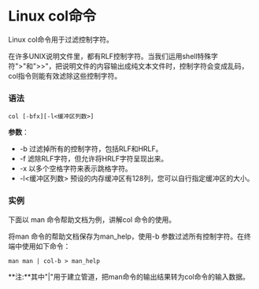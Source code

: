 
# Linux col命令



Linux col命令用于过滤控制字符。

在许多UNIX说明文件里，都有RLF控制字符。当我们运用shell特殊字符"&gt;"和"&gt;&gt;"，把说明文件的内容输出成纯文本文件时，控制字符会变成乱码，col指令则能有效滤除这些控制字符。

### 语法

```
col [-bfx][-l<缓冲区列数>] 
```

**参数**：

*   -b 过滤掉所有的控制字符，包括RLF和HRLF。
*   -f 滤除RLF字符，但允许将HRLF字符呈现出来。
*   -x 以多个空格字符来表示跳格字符。
*   -l&lt;缓冲区列数&gt; 预设的内存缓冲区有128列，您可以自行指定缓冲区的大小。

### 实例

下面以 man 命令帮助文档为例，讲解col 命令的使用。

将man 命令的帮助文档保存为man_help，使用-b 参数过滤所有控制字符。在终端中使用如下命令：

```
man man | col-b > man_help  

```

**注:**其中"|"用于建立管道，把man命令的输出结果转为col命令的输入数据。



